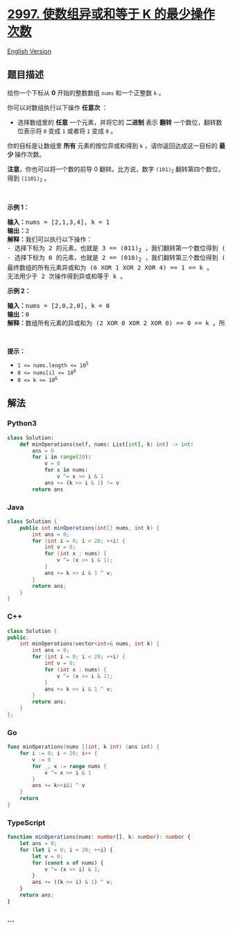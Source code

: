 # [2997. 使数组异或和等于 K 的最少操作次数](https://leetcode.cn/problems/minimum-number-of-operations-to-make-array-xor-equal-to-k)

[English Version](/solution/2900-2999/2997.Minimum%20Number%20of%20Operations%20to%20Make%20Array%20XOR%20Equal%20to%20K/README_EN.md)

## 题目描述

<!-- 这里写题目描述 -->

<p>给你一个下标从 <strong>0</strong>&nbsp;开始的整数数组&nbsp;<code>nums</code>&nbsp;和一个正整数&nbsp;<code>k</code>&nbsp;。</p>

<p>你可以对数组执行以下操作 <strong>任意次</strong>&nbsp;：</p>

<ul>
	<li>选择数组里的 <strong>任意</strong>&nbsp;一个元素，并将它的&nbsp;<strong>二进制</strong>&nbsp;表示&nbsp;<strong>翻转</strong>&nbsp;一个数位，翻转数位表示将&nbsp;<code>0</code> 变成&nbsp;<code>1</code>&nbsp;或者将 <code>1</code>&nbsp;变成 <code>0</code>&nbsp;。</li>
</ul>

<p>你的目标是让数组里 <strong>所有</strong>&nbsp;元素的按位异或和得到 <code>k</code>&nbsp;，请你返回达成这一目标的 <strong>最少&nbsp;</strong>操作次数。</p>

<p><strong>注意</strong>，你也可以将一个数的前导 0 翻转。比方说，数字&nbsp;<code>(101)<sub>2</sub></code>&nbsp;翻转第四个数位，得到&nbsp;<code>(1101)<sub>2</sub></code>&nbsp;。</p>

<p>&nbsp;</p>

<p><strong class="example">示例 1：</strong></p>

<pre>
<b>输入：</b>nums = [2,1,3,4], k = 1
<b>输出：</b>2
<b>解释：</b>我们可以执行以下操作：
- 选择下标为 2 的元素，也就是 3 == (011)<sub>2</sub>&nbsp;，我们翻转第一个数位得到 (010)<sub>2</sub> == 2 。数组变为 [2,1,2,4] 。
- 选择下标为 0 的元素，也就是 2 == (010)<sub>2</sub> ，我们翻转第三个数位得到 (110)<sub>2</sub> == 6 。数组变为 [6,1,2,4] 。
最终数组的所有元素异或和为 (6 XOR 1 XOR 2 XOR 4) == 1 == k 。
无法用少于 2 次操作得到异或和等于 k 。
</pre>

<p><strong class="example">示例 2：</strong></p>

<pre>
<strong>输入：</strong>nums = [2,0,2,0], k = 0
<b>输出：</b>0
<strong>解释：</strong>数组所有元素的异或和为 (2 XOR 0 XOR 2 XOR 0) == 0 == k 。所以不需要进行任何操作。
</pre>

<p>&nbsp;</p>

<p><strong>提示：</strong></p>

<ul>
	<li><code>1 &lt;= nums.length &lt;= 10<sup>5</sup></code></li>
	<li><code>0 &lt;= nums[i] &lt;= 10<sup>6</sup></code></li>
	<li><code>0 &lt;= k &lt;= 10<sup>6</sup></code></li>
</ul>

## 解法

<!-- 这里可写通用的实现逻辑 -->

<!-- tabs:start -->

### **Python3**

<!-- 这里可写当前语言的特殊实现逻辑 -->

```python
class Solution:
    def minOperations(self, nums: List[int], k: int) -> int:
        ans = 0
        for i in range(20):
            v = 0
            for x in nums:
                v ^= x >> i & 1
            ans += (k >> i & 1) != v
        return ans
```

### **Java**

<!-- 这里可写当前语言的特殊实现逻辑 -->

```java
class Solution {
    public int minOperations(int[] nums, int k) {
        int ans = 0;
        for (int i = 0; i < 20; ++i) {
            int v = 0;
            for (int x : nums) {
                v ^= (x >> i & 1);
            }
            ans += k >> i & 1 ^ v;
        }
        return ans;
    }
}
```

### **C++**

```cpp
class Solution {
public:
    int minOperations(vector<int>& nums, int k) {
        int ans = 0;
        for (int i = 0; i < 20; ++i) {
            int v = 0;
            for (int x : nums) {
                v ^= (x >> i & 1);
            }
            ans += k >> i & 1 ^ v;
        }
        return ans;
    }
};
```

### **Go**

```go
func minOperations(nums []int, k int) (ans int) {
	for i := 0; i < 20; i++ {
		v := 0
		for _, x := range nums {
			v ^= x >> i & 1
		}
		ans += k>>i&1 ^ v
	}
	return
}
```

### **TypeScript**

```ts
function minOperations(nums: number[], k: number): number {
    let ans = 0;
    for (let i = 0; i < 20; ++i) {
        let v = 0;
        for (const x of nums) {
            v ^= (x >> i) & 1;
        }
        ans += ((k >> i) & 1) ^ v;
    }
    return ans;
}
```

### **...**

```

```

<!-- tabs:end -->
